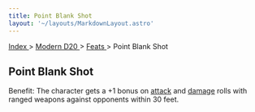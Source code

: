 ```yaml
---
title: Point Blank Shot
layout: '~/layouts/MarkdownLayout.astro'
---
```


[ Index ](/) > [ Modern D20 ](/modern.d20.srd) > [ Feats ](/modern.d20.srd/feats) > Point Blank Shot

##  Point Blank Shot

Benefit: The character gets a +1 bonus on [ attack](/modern.d20.srd/combat/attack.roll) and [ damage](/modern.d20.srd/combat/damage) rolls with ranged weapons against opponents
within 30 feet.

